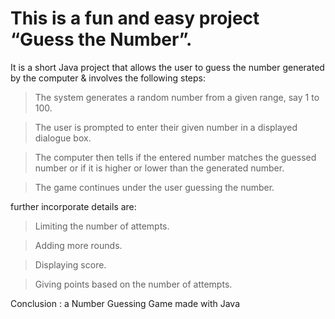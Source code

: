 # This is a fun and easy project “Guess the Number”.

It is a short Java project that allows the user to guess the number generated by the computer & involves the following steps:

> The system generates a random number from a given range, say 1 to 100.

> The user is prompted to enter their given number in a displayed dialogue box.

> The computer then tells if the entered number matches the guessed number or if it is higher or lower than the generated number.

> The game continues under the user guessing the number.

further incorporate details are:

> Limiting the number of attempts.

> Adding more rounds.

> Displaying score.

> Giving points based on the number of attempts.


Conclusion : a Number Guessing Game made with Java
